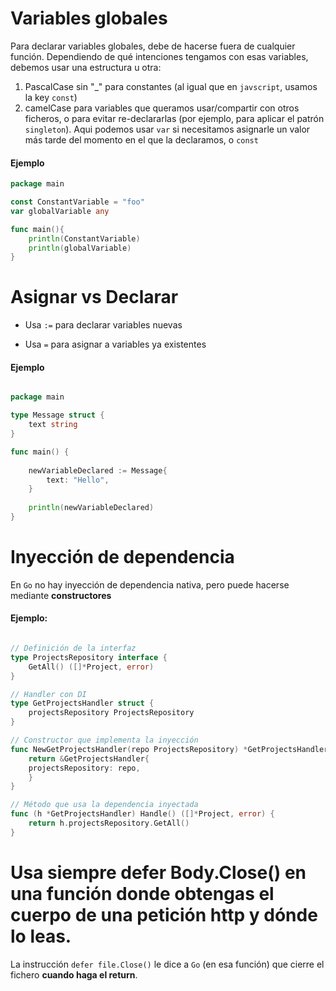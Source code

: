 # Variables globales

Para declarar variables globales, debe de hacerse fuera de cualquier función.
Dependiendo de qué intenciones tengamos con esas variables, debemos usar una estructura u otra:

1. PascalCase sin "_" para constantes (al igual que en `javscript`, usamos la key `const`)
2. camelCase para variables que queramos usar/compartir con otros ficheros, o para evitar re-declararlas (por ejemplo, para aplicar el patrón `singleton`). Aqui podemos usar
``var`` si necesitamos asignarle un valor más tarde del momento en el que la declaramos, o ``const``

#### Ejemplo

```go
package main

const ConstantVariable = "foo"
var globalVariable any

func main(){
	println(ConstantVariable)
	println(globalVariable)
}
```

# Asignar vs Declarar

- Usa `:=` para declarar variables nuevas

- Usa `=` para asignar a variables ya existentes

#### Ejemplo

```go

package main

type Message struct {
	text string
}

func main() {
	
	newVariableDeclared := Message{
		text: "Hello",
	}
	
	println(newVariableDeclared)
}

```

# Inyección de dependencia

En ``Go`` no hay inyección de dependencia nativa, pero puede hacerse mediante **constructores**

#### Ejemplo:

````go

// Definición de la interfaz
type ProjectsRepository interface {
    GetAll() ([]*Project, error)
}

// Handler con DI
type GetProjectsHandler struct {
    projectsRepository ProjectsRepository
}

// Constructor que implementa la inyección
func NewGetProjectsHandler(repo ProjectsRepository) *GetProjectsHandler {
    return &GetProjectsHandler{
    projectsRepository: repo,
    }
}

// Método que usa la dependencia inyectada
func (h *GetProjectsHandler) Handle() ([]*Project, error) {
    return h.projectsRepository.GetAll()
}
````


# Usa siempre defer Body.Close() en una función donde obtengas el cuerpo de una petición http y dónde lo leas.

La instrucción ``defer file.Close()`` le dice a ``Go`` (en esa función) que cierre el fichero **cuando haga el return**.


